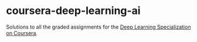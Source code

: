 # coursera-deep-learning-ai

Solutions to all the graded assignments for the [Deep Learning Specialization on Coursera](https://www.coursera.org/specializations/deep-learning?).
